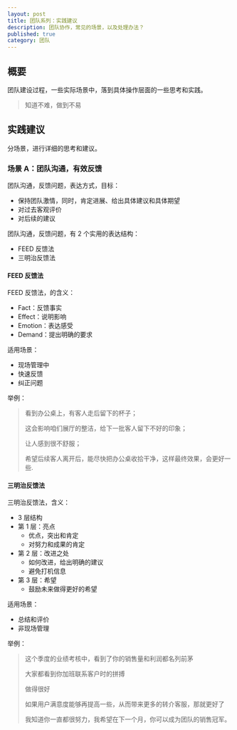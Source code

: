 ```yaml
---
layout: post
title: 团队系列：实践建议
description: 团队协作，常见的场景，以及处理办法？
published: true
category: 团队
---
```


## 概要

团队建设过程，一些实际场景中，落到具体操作层面的一些思考和实践。


> 知道不难，做到不易


## 实践建议

分场景，进行详细的思考和建议。

### 场景 A：团队沟通，有效反馈

团队沟通，反馈问题，表达方式，目标：

* 保持团队激情，同时，肯定进展、给出具体建议和具体期望
* 对过去客观评价
* 对后续的建议

团队沟通，反馈问题，有 2 个实用的表达结构：

* FEED 反馈法
* 三明治反馈法

#### FEED 反馈法

FEED 反馈法，的含义：

* Fact：反馈事实
* Effect：说明影响
* Emotion：表达感受
* Demand：提出明确的要求

适用场景：

* 现场管理中
* 快速反馈
* 纠正问题

举例：

> 看到办公桌上，有客人走后留下的杯子；
> 
> 这会影响咱们展厅的整洁，给下一批客人留下不好的印象；
> 
> 让人感到很不舒服；
> 
> 希望后续客人离开后，能尽快把办公桌收拾干净，这样最终效果，会更好一些.







#### 三明治反馈法

三明治反馈法，含义：

* 3 层结构
* 第 1 层：亮点
	* 优点，突出和肯定
	* 对努力和成果的肯定
* 第 2 层：改进之处
	* 如何改进，给出明确的建议
	* 避免打机信息
* 第 3 层：希望
	* 鼓励未来做得更好的希望

适用场景：

* 总结和评价
* 非现场管理

举例：

> 这个季度的业绩考核中，看到了你的销售量和利润都名列前茅
> 
> 大家都看到你加班联系客户时的拼搏
> 
> 做得很好
> 
> 如果用户满意度能够再提高一些，从而带来更多的转介客服，那就更好了
> 
> 我知道你一直都很努力，我希望在下一个月，你可以成为团队的销售冠军。













[NingG]:    http://ningg.github.com  "NingG"










